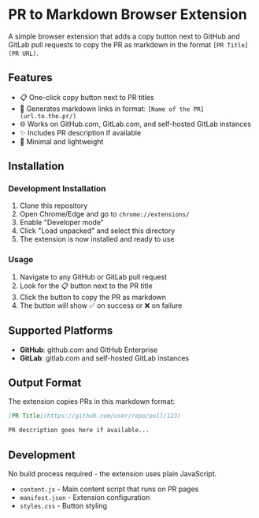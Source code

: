 # PR to Markdown Browser Extension

A simple browser extension that adds a copy button next to GitHub and GitLab pull requests to copy the PR as markdown in the format `[PR Title](PR URL)`.

## Features

- 📋 One-click copy button next to PR titles
- 🔗 Generates markdown links in format: `[Name of the PR](url.to.the.pr/)`
- 🌐 Works on GitHub.com, GitLab.com, and self-hosted GitLab instances
- ✨ Includes PR description if available
- 🎯 Minimal and lightweight

## Installation

### Development Installation

1. Clone this repository
2. Open Chrome/Edge and go to `chrome://extensions/`
3. Enable "Developer mode"
4. Click "Load unpacked" and select this directory
5. The extension is now installed and ready to use

### Usage

1. Navigate to any GitHub or GitLab pull request
2. Look for the 📋 button next to the PR title
3. Click the button to copy the PR as markdown
4. The button will show ✅ on success or ❌ on failure

## Supported Platforms

- **GitHub**: github.com and GitHub Enterprise
- **GitLab**: gitlab.com and self-hosted GitLab instances

## Output Format

The extension copies PRs in this markdown format:

```markdown
[PR Title](https://github.com/user/repo/pull/123)

PR description goes here if available...
```

## Development

No build process required - the extension uses plain JavaScript.

- `content.js` - Main content script that runs on PR pages
- `manifest.json` - Extension configuration
- `styles.css` - Button styling